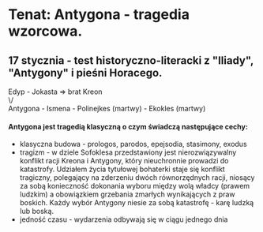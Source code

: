 # Tenat: Antygona - tragedia wzorcowa.
## 17 stycznia - test historyczno-literacki z "Iliady", "Antygony" i pieśni Horacego.
Edyp - Jokasta => brat Kreon <br>
\\/<br>
Antygona - Ismena - Polinejkes (martwy) - Ekokles (martwy)
#### Antygona jest tragedią klasyczną o czym świadczą następujące cechy:
- klasyczna budowa - prologos, parodos, epejsodia, stasimony, exodus
- tragizm - w dziele Sofoklesa przedstawiony jest nierozwiązywalny konflikt racji Kreona i Antygony, który nieuchronnie prowadzi do katastrofy. Udziałem życia tytułowej bohaterki staje się konflikt tragiczny, polegający na zderzeniu dwóch równorzędnych racji, niosący za sobą konieczność dokonania wyboru między wolą władcy (prawem ludzkim) a obowiązkiem grzebania zmarłych wynikających z praw boskich. Każdy wybór Antygony niesie za sobą katastrofę - karę ludzką lub boską.
- jedność czasu - wydarzenia odbywają się w ciągu jednego dnia
